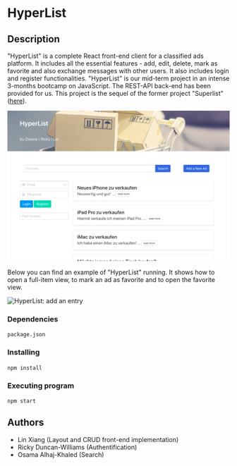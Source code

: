 # HyperList

## Description

"HyperList" is a complete React front-end client for a classified ads platform. It includes all the essential features - add, edit, delete, mark as favorite and also exchange messages with other users. It also includes login and register functionalities. "HyperList" is our mid-term project in an intense 3-months bootcamp on JavaScript. The REST-API back-end has been provided for us. This project is the sequel of the former project "Superlist" ([here](https://github.com/RyanLinXiang/superlist)).

![HyperList home](public/overview.png)

Below you can find an example of "HyperList" running. It shows how to open a full-item view, to mark an ad as favorite and to open the favorite view.

![HyperList: add an entry](public/addentry-animated.gif)

### Dependencies

```
package.json
```

### Installing

```
npm install
```

### Executing program

```
npm start
```

## Authors

* Lin Xiang (Layout and CRUD front-end implementation)
* Ricky Duncan-Williams (Authentification)
* Osama Alhaj-Khaled (Search)

